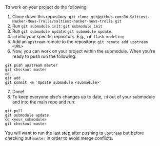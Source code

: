 To work on your project do the following:

1. Clone down this repository: `git clone git@github.com:BW-Saltiest-Hacker-News-Trolls/saltiest-hacker-news-trolls.git`
2. Run `git submodule init`: `git submodule init`
3. Run `git submodule update`: `git submodule update`.
4. `cd` into your specific repository.  E.g., `cd flask_modeling`
5. Add an `upstream` remote to the repository: `git remote add upstream <URL>`
6. Now, you can work on your project within the submodule.  When you're ready to push run the following:
```
git push upstream master
git checkout master
cd ..
git add .
git commit -m 'Update submodule <submodule>'
```
7. Done!
8. To keep everyone else's changes up to date, `cd` out of your submodule and
   into the main repo and run:
```
git pull
git submodule update
cd <your_submodule>
git checkout master
```
You will want to run the last step after pushing to `upstream` but before
checking out `master` in order to avoid merge conflicts.

